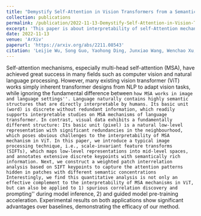 ```yaml
---
title: "Demystify Self-Attention in Vision Transformers from a Semantic Perspective: Analysis and Application"
collection: publications
permalink: /publication/2022-11-13-Demystify-Self-Attention-in-Vision-Transformers-from-a-Semantic-Perspective-Analysis-and-Application
excerpt: 'This paper is about interpretability of self-Attention mechanism in vision transformers.'
date: 2022-11-13
venue: 'ArXiv'
paperurl: 'https://arxiv.org/abs/2211.08543' 
citation: 'Leijie Wu, Song Guo, Yaohong Ding, Junxiao Wang, Wenchao Xu, Jie Zhang, and Richard Yida Xu. &quot;Demystify Self-Attention in Vision Transformers from a Semantic Perspective: Analysis and Application.&quot; <i>ArXiv</i>. 2022.'
---
```


Self-attention mechanisms, especially multi-head self-attention (MSA), have achieved great success in many fields such as computer vision and natural language processing. However, many existing vision transformer (ViT) works simply inherent transformer designs from NLP to adapt vision tasks, while ignoring the fundamental difference between ``how MSA works in image and language settings''. Language naturally contains highly semantic structures that are directly interpretable by humans. Its basic unit (word) is discrete without redundant information, which readily supports interpretable studies on MSA mechanisms of language transformer. In contrast, visual data exhibits a fundamentally different structure: Its basic unit (pixel) is a natural low-level representation with significant redundancies in the neighbourhood, which poses obvious challenges to the interpretability of MSA mechanism in ViT. In this paper, we introduce a typical image processing technique, i.e., scale-invariant feature transforms (SIFTs), which maps low-level representations into mid-level spaces, and annotates extensive discrete keypoints with semantically rich information. Next, we construct a weighted patch interrelation analysis based on SIFT keypoints to capture the attention patterns hidden in patches with different semantic concentrations Interestingly, we find this quantitative analysis is not only an effective complement to the interpretability of MSA mechanisms in ViT, but can also be applied to 1) spurious correlation discovery and ``prompting'' during model inference, 2) and guided model pre-training acceleration. Experimental results on both applications show significant advantages over baselines, demonstrating the efficacy of our method.
